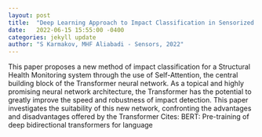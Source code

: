 ```yaml
---
layout: post
title:  "Deep Learning Approach to Impact Classification in Sensorized Panels Using Self-Attention"
date:   2022-06-15 15:55:00 -0400
categories: jekyll update
author: "S Karmakov, MHF Aliabadi - Sensors, 2022"
---
```

This paper proposes a new method of impact classification for a Structural Health Monitoring system through the use of Self-Attention, the central building block of the Transformer neural network. As a topical and highly promising neural network architecture, the Transformer has the potential to greatly improve the speed and robustness of impact detection. This paper investigates the suitability of this new network, confronting the advantages and disadvantages offered by the Transformer  Cites: BERT: Pre-training of deep bidirectional transformers for language